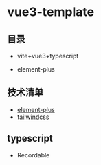 <!--
 * @Author: kingford
 * @Date: 2021-07-16 08:50:08
 * @LastEditTime: 2021-07-24 10:57:36
-->

# vue3-template

## 目录

- vite+vue3+typescript

- element-plus

## 技术清单

- [element-plus](https://element-plus.gitee.io/#/zh-CN/component/button)
- [tailwindcss](https://tailwindcss.com/docs/theme)

## typescript

- Recordable
